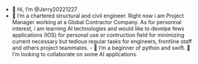 - 👋 Hi, I’m @Jerry20221227
- 👀 I’m a chartered structural and civil engineer. Right now i am Project Manager working at a Global Contractor Company. As for personnal interest, i 
am learning AI technologies and would like to develpe fews applications (IOS) for personal use or contruction field for minimizing current necessary but tedious regular tasks for engineers, frontline staff and others project teammates.  - 🌱 I’m a beginner of python and swift. 💞️ I’m looking to 
collaborate on some AI applications.

<!---
Jerry20221227/Jerry20221227 is a ✨ special ✨ repository because its `README.md` (this file) appears on your GitHub profile.
You can click the Preview link to take a look at your changes.
--->
